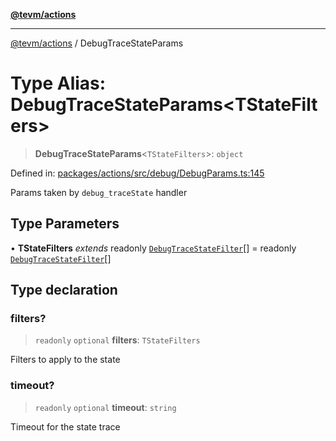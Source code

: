 [**@tevm/actions**](../README.md)

***

[@tevm/actions](../globals.md) / DebugTraceStateParams

# Type Alias: DebugTraceStateParams\<TStateFilters\>

> **DebugTraceStateParams**\<`TStateFilters`\>: `object`

Defined in: [packages/actions/src/debug/DebugParams.ts:145](https://github.com/evmts/tevm-monorepo/blob/main/packages/actions/src/debug/DebugParams.ts#L145)

Params taken by `debug_traceState` handler

## Type Parameters

• **TStateFilters** *extends* readonly [`DebugTraceStateFilter`](DebugTraceStateFilter.md)[] = readonly [`DebugTraceStateFilter`](DebugTraceStateFilter.md)[]

## Type declaration

### filters?

> `readonly` `optional` **filters**: `TStateFilters`

Filters to apply to the state

### timeout?

> `readonly` `optional` **timeout**: `string`

Timeout for the state trace
